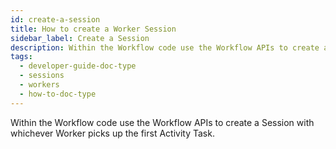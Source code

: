 ```yaml
---
id: create-a-session
title: How to create a Worker Session
sidebar_label: Create a Session
description: Within the Workflow code use the Workflow APIs to create a Session with whichever Worker picks up the first Activity Task.
tags:
  - developer-guide-doc-type
  - sessions
  - workers
  - how-to-doc-type
---
```


Within the Workflow code use the Workflow APIs to create a Session with whichever Worker picks up the first Activity Task.
